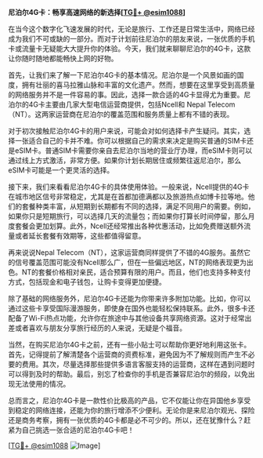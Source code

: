 **尼泊尔4G卡：畅享高速网络的新选择[[TG💪+ @esim1088](https://t.me/s/esim1088)]**

在当今这个数字化飞速发展的时代，无论是旅行、工作还是日常生活中，网络已经成为我们不可或缺的一部分。而对于计划前往尼泊尔的朋友来说，一张优质的手机卡或流量卡无疑能大大提升你的体验。今天，我们就来聊聊尼泊尔的4G卡，这款让你随时随地都能畅快上网的好物。

首先，让我们来了解一下尼泊尔4G卡的基本情况。尼泊尔是一个风景如画的国度，拥有壮丽的喜马拉雅山脉和丰富的文化遗产。然而，想要在这里享受到高质量的网络服务并不是一件容易的事。因此，选择一款合适的4G卡显得尤为重要。尼泊尔的4G卡主要由几家大型电信运营商提供，包括Ncell和 Nepal Telecom（NT）。这两家运营商在尼泊尔的覆盖范围和服务质量上都有不错的表现。

对于初次接触尼泊尔4G卡的用户来说，可能会对如何选择卡产生疑问。其实，选择一张适合自己的卡并不难。你可以根据自己的需求来决定是购买普通的SIM卡还是eSIM卡。普通SIM卡需要你亲自去尼泊尔当地的营业厅办理，而eSIM卡则可以通过线上方式激活，非常方便。如果你计划长期居住或频繁往返尼泊尔，那么eSIM卡可能是一个更灵活的选择。

接下来，我们来看看尼泊尔4G卡的具体使用体验。一般来说，Ncell提供的4G卡在城市地区信号非常稳定，尤其是在首都加德满都以及旅游热点如博卡拉等地。他们的套餐种类丰富，从短期到长期都有不同的选择，满足不同用户的需要。例如，如果你只是短期旅行，可以选择几天的流量包；而如果你打算长时间停留，那么月度套餐会更加划算。此外，Ncell还经常推出各种优惠活动，比如免费赠送额外流量或者延长套餐有效期等，这些都值得留意。

再来说说Nepal Telecom（NT），这家运营商同样提供了不错的4G服务。虽然它的信号覆盖范围可能没有Ncell那么广，但在一些偏远地区，NT的网络表现更为出色。NT的套餐价格相对亲民，适合预算有限的用户。而且，他们也支持多种支付方式，包括现金和电子钱包，让购卡变得更加便捷。

除了基础的网络服务外，尼泊尔4G卡还能为你带来许多附加功能。比如，你可以通过这些卡享受国际漫游服务，即使身在国外也能轻松保持联系。此外，很多卡还配备了Wi-Fi热点功能，允许你在旅途中与其他设备共享网络资源。这对于经常出差或者喜欢与朋友分享旅行经历的人来说，无疑是个福音。

当然，在购买尼泊尔4G卡之前，还有一些小贴士可以帮助你更好地利用这张卡。首先，记得提前了解清楚各个运营商的资费标准，避免因为不了解规则而产生不必要的费用。其次，尽量选择那些提供多语言客服支持的运营商，这样在遇到问题时可以得到及时的帮助。最后，别忘了检查你的手机是否兼容尼泊尔的频段，以免出现无法使用的情况。

总而言之，尼泊尔4G卡是一款性价比极高的产品，它不仅能让你在异国他乡享受到稳定的网络连接，还能为你的旅行增添不少便利。无论你是来尼泊尔观光、探险还是商务考察，拥有一张优质的4G卡都是必不可少的。所以，还在犹豫什么？赶紧为自己挑选一张合适的尼泊尔4G卡吧！

[[TG💪+ @esim1088](https://t.me/s/esim1088) ![Image](https://i.postimg.cc/4NQfJmqS/Snipaste-2025-05-13-00-14-12.png)]